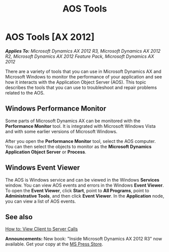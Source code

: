 ﻿---
title: AOS Tools
TOCTitle: AOS Tools
ms:assetid: 3563139e-e7bb-4eb9-b9c1-35c10ce20d6e
ms:mtpsurl: https://msdn.microsoft.com/en-us/library/Aa624057(v=AX.60)
ms:contentKeyID: 35242005
ms.date: 05/18/2015
mtps_version: v=AX.60
---

# AOS Tools [AX 2012]


_**Applies To:** Microsoft Dynamics AX 2012 R3, Microsoft Dynamics AX 2012 R2, Microsoft Dynamics AX 2012 Feature Pack, Microsoft Dynamics AX 2012_

There are a variety of tools that you can use in Microsoft Dynamics AX and Microsoft Windows to monitor the performance of your application and see how it interacts with the Application Object Server (AOS). This topic describes the tools that you can use to troubleshoot and repair problems related to the AOS.

## Windows Performance Monitor

Some parts of Microsoft Dynamics AX can be monitored with the **Performance Monitor** tool. It is integrated with Microsoft Windows Vista and with some earlier versions of Microsoft Windows.

After you open the **Performance Monitor** tool, select the AOS computer. You can then select the objects to monitor as the **Microsoft Dynamics Application Object Server** or **Process**.

## Windows Event Viewer

The AOS is Windows service and can be viewed in the Windows **Services** window. You can view AOS events and errors in the Windows **Event Viewer**. To open the **Event Viewer**, click **Start**, point to **All Programs**, point to **Administrative Tools**, and then click **Event Viewer**. In the **Application** node, you can view a list of AOS events.

## See also

[How to: View Client to Server Calls](how-to-view-client-to-server-calls.md)

  
**Announcements:** New book: "Inside Microsoft Dynamics AX 2012 R3" now available. Get your copy at the [MS Press Store](https://www.microsoftpressstore.com/store/inside-microsoft-dynamics-ax-2012-r3-9780735685109).

